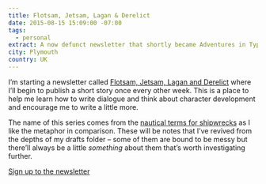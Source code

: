 ```yaml
---
title: Flotsam, Jetsam, Lagan & Derelict
date: 2015-08-15 15:09:00 -07:00
tags:
  - personal
extract: A now defunct newsletter that shortly became Adventures in Typography.
city: Plymouth
country: UK
---
```


I’m starting a newsletter called [Flotsam, Jetsam, Lagan and Derelict](https://tinyletter.com/robinrendle) where I’ll begin to publish a short story once every other week. This is a place to help me learn how to write dialogue and think about character development and encourage me to write a little more.

The name of this series comes from the [nautical terms for shipwrecks](https://en.wikipedia.org/wiki/Flotsam,_jetsam,_lagan,_and_derelict) as I like the metaphor in comparison. These will be notes that I’ve revived from the depths of my drafts folder – some of them are bound to be messy but there’ll always be a little _something_ about them that’s worth investigating further.

[Sign up to the newsletter](https://tinyletter.com/robinrendle)
